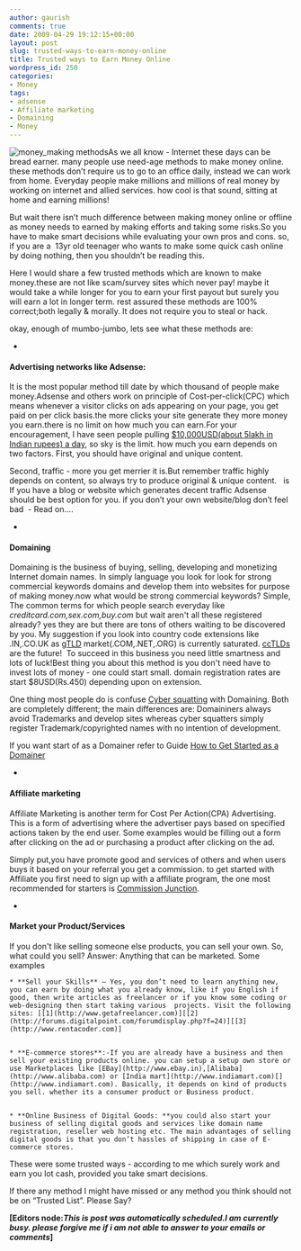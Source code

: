 ```yaml
---
author: gaurish
comments: true
date: 2009-04-29 19:12:15+00:00
layout: post
slug: trusted-ways-to-earn-money-online
title: Trusted ways to Earn Money Online
wordpress_id: 250
categories:
- Money
tags:
- adsense
- Affiliate marketing
- Domaining
- Money
---
```


![money_making methods](http://www.gaurishsharma.com/wp-content/uploads/2009/04/money-making.jpg)As we all know - Internet these days can be bread earner. many people use need-age methods to make money online. these methods don’t require us to go to an office daily, instead we can work from home. Everyday people make millions and millions of real money by working on internet and allied services. how cool is that sound, sitting at home and earning millions!

But wait there isn’t much difference between making money online or offline as money needs to earned by making efforts and taking some risks.So you have to make smart decisions while evaluating your own pros and cons. so, if you are a  13yr old teenager who wants to make some quick cash online by doing nothing, then you shouldn’t be reading this.

Here I would share a few trusted methods which are known to make money.these are not like scam/survey sites which never pay! maybe it would take a while longer for you to earn your first payout but surely you will earn a lot in longer term. rest assured these methods are 100%  correct;both legally & morally. It does not require you to steal or hack.

okay, enough of mumbo-jumbo, lets see what these methods are:



	
  * 


#### Advertising networks like Adsense:


It is the most popular method till date by which thousand of people make money.Adsense and others work on principle of Cost-per-click(CPC) which means whenever a visitor clicks on ads appearing on your page, you get paid on per click basis.the more clicks your site generate they more money you earn.there is no limit on how much you can earn.For your encouragement, I have seen people pulling [$10,000USD(about 5lakh in Indian rupees) a day](http://www.workhappy.net/2006/06/interview_with_.html), so sky is the limit. how much you earn depends on two factors. First, you should have original and unique content.

Second, traffic - more you get merrier it is.But remember traffic highly depends on content, so always try to produce original & unique content.   is If you have a blog or website which generates decent traffic Adsense should be best option for you. if you don’t your own website/blog don’t feel bad  - Read on….

	
  * 


#### Domaining


Domaining is the business of buying, selling, developing and monetizing Internet domain names. In simply language you look for look for strong commercial keywords domains and develop them into websites for purpose of making money.now what would be strong commercial keywords? Simple, The common terms for which people search everyday like _creditcard.com,sex.com,buy.com_ but wait aren't all these registered already? yes they are but there are tons of others waiting to be discovered by you. My suggestion if you look into country code extensions like .IN,.CO.UK as [gTLD](http://en.wikipedia.org/wiki/Generic_top-level_domain) market(.COM,.NET,.ORG) is currently saturated. [ccTLDs](http://en.wikipedia.org/wiki/Country_code_top-level_domain) are the future!  To succeed in this business you need little smartness and lots of luck!Best thing you about this method is you don't need have to invest lots of money - one could start small. domain registration rates are start $8USD(Rs.450) depending upon on extension.

One thing most people do is confuse [Cyber squatting](http://en.wikipedia.org/wiki/Cybersquatting) with Domaining. Both are completely different; the main differences are: Domaininers always avoid Trademarks and develop sites whereas cyber squatters simply register Trademark/copyrighted names with no intention of development.

If you want start of as a Domainer refer to Guide [How to Get Started as a Domainer](http://www.avivadirectory.com/domain/)

	
  * 


#### Affiliate marketing


Affiliate Marketing is another term for Cost Per Action(CPA) Advertising. This is a form of advertising where the advertiser pays based on specified actions taken by the end user. Some examples would be filling out a form after clicking on the ad or purchasing a product after clicking on the ad.

Simply put,you have promote good and services of others and when users buys it based on your referral you get a commission. to get started with Affiliate you first need to sign up with a affiliate program, the one most recommended for starters is [Commission Junction](http://cj.com).

	
  * 


#### Market your Product/Services


If you don't like selling someone else products, you can sell your own. So, what could you sell? Answer: Anything that can be marketed. Some examples

	
    * **Sell your Skills** – Yes, you don’t need to learn anything new, you can earn by doing what you already know, like if you English if good, then write articles as freelancer or if you know some coding or web-designing then start taking various  projects. Visit the following sites: [[1](http://www.getafreelancer.com)][[2](http://forums.digitalpoint.com/forumdisplay.php?f=24)][[3](http://www.rentacoder.com)]

	
    * **E-commerce stores**:-If you are already have a business and then sell your existing products online. you can setup a setup own store or use Marketplaces like [EBay](http://www.ebay.in),[Alibaba](http://www.alibaba.com) or [India mart](http://www.indiamart.com)[](http://www.indiamart.com). Basically, it depends on kind of products you sell. whether its a consumer product or Business product.

	
    * **Online Business of Digital Goods: **you could also start your business of selling digital goods and services like domain name registration, reseller web hosting etc. The main advantages of selling digital goods is that you don’t hassles of shipping in case of E-commerce stores.





These were some trusted ways - according to me which surely work and earn you lot cash, provided you take smart decisions.

If there any method I might have missed or any method you think should not be on “Trusted List”. Please Say?

**[**Editors node:_This is post was automatically scheduled.I am currently busy. please forgive me if i am not able to answer to your emails or comments_**]**
